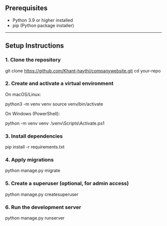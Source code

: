 ## Prerequisites

- Python 3.9 or higher installed
- pip (Python package installer)

---

## Setup Instructions

### 1. Clone the repository

git clone https://github.com/Khant-haythi/companywebsite.git
cd your-repo

### 2. Create and activate a virtual environment

On macOS/Linux:

python3 -m venv venv
source venv/bin/activate

On Windows (PowerShell):

python -m venv venv
.\venv\Scripts\Activate.ps1

### 3. Install dependencies

pip install -r requirements.txt

### 4. Apply migrations

python manage.py migrate

### 5. Create a superuser (optional, for admin access)

python manage.py createsuperuser

### 6. Run the development server

python manage.py runserver